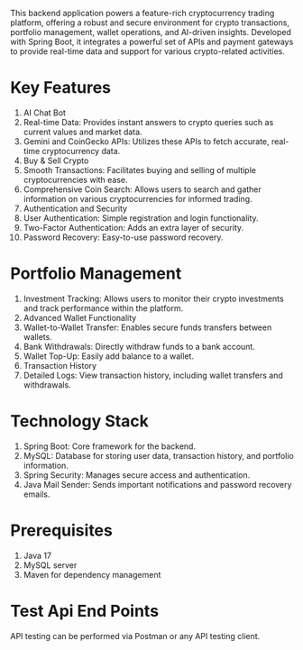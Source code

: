 This backend application powers a feature-rich cryptocurrency trading platform, offering a robust and secure environment for crypto transactions, 
portfolio management, wallet operations, and AI-driven insights. 
Developed with Spring Boot, it integrates a powerful set of APIs and payment gateways to provide real-time data and support for various crypto-related activities.

# Key Features
1) AI Chat Bot
2) Real-time Data: Provides instant answers to crypto queries such as current values and market data.
3) Gemini and CoinGecko APIs: Utilizes these APIs to fetch accurate, real-time cryptocurrency data.
4) Buy & Sell Crypto
5) Smooth Transactions: Facilitates buying and selling of multiple cryptocurrencies with ease.
6) Comprehensive Coin Search: Allows users to search and gather information on various cryptocurrencies for informed trading.
7) Authentication and Security
8) User Authentication: Simple registration and login functionality.
9) Two-Factor Authentication: Adds an extra layer of security.
10) Password Recovery: Easy-to-use password recovery.

# Portfolio Management
1) Investment Tracking: Allows users to monitor their crypto investments and track performance within the platform.
2) Advanced Wallet Functionality
3) Wallet-to-Wallet Transfer: Enables secure funds transfers between wallets.
4) Bank Withdrawals: Directly withdraw funds to a bank account.
5) Wallet Top-Up: Easily add balance to a wallet.
6) Transaction History
7) Detailed Logs: View transaction history, including wallet transfers and withdrawals.

# Technology Stack
1) Spring Boot: Core framework for the backend.
2) MySQL: Database for storing user data, transaction history, and portfolio information.
3) Spring Security: Manages secure access and authentication.
4) Java Mail Sender: Sends important notifications and password recovery emails.

# Prerequisites
1) Java 17
2) MySQL server
3) Maven for dependency management

# Test Api End Points
API testing can be performed via Postman or any API testing client.
